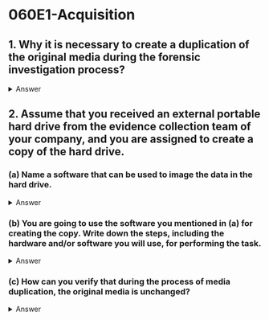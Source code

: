 # 060E1-Acquisition

## 1. Why it is necessary to create a duplication of the original media during the forensic investigation process?
<details>
<summary>Answer</summary>
<p>
Digital evidence are highly fragile, analyzing the original evidence could easily altered, damaged or even destroyed the evidence.
To prevent accidental or intentional manipulation of the original evidence, it is necessary to create a duplication of the original media during the forensic investigation process. The resulted forensic image is identical in every way to the original, not only including the working files, but also hidden, erased, fragmented, corrupted, temporary and special attribute files.
This allows storing the original media away, safe from harm while the investigation proceeds using the disk image.
</p>
</details>  

## 2. Assume that you received an external portable hard drive from the evidence collection team of your company, and you are assigned to create a copy of the hard drive.
### (a) Name a software that can be used to image the data in the hard drive.
<details>
<summary>Answer</summary>
<p>
AccessData FTK Imager.
Several tools are available to image data, such as AccessData FTK Imager, EnCase Forensic Imager, and the utility dd in Unix/Linux.
</p>
</details>  

### (b) You are going to use the software you mentioned in (a) for creating the copy. Write down the steps, including the hardware and/or software you will use, for performing the task.
<details>
<summary>Answer</summary>
<p>

1. Connect the portable hard drive to a hardware-based write blocker.
2. Connect the hardware-based write blocker to the computer.
3. Start FTK Imager to create a forensic image of the hard drive.
4. Check the output of FTK Imager to ensure the resulted forensic image is exactly the same as the original source.
5. Start a software-based write blocker application on the computer, and start the write-blocking function.
6. Connect the portable hard drive to the computer.
7. Start FTK Imager to create a forensic image of the hard drive.
8. Check the output of FTK Imager to ensure the resulted forensic image is exactly the same as the original source.
</p>
</details>  

### (c) How can you verify that during the process of media duplication, the original media is unchanged?
<details>
<summary>Answer</summary>
<p>
It is necessary to generate hash reports of the original media, which is used as a benchmark to prove the integrity of the evidence. Algorithms such as Secure Hash
Algorithm (SHA-1) and SHA-2, or Message Digest 5 (MD5) can be used as the hash function.
When the portable hard drive is imaged, a drive hash and an image hash are generated for verification. The drive hash should match the hash reports of the original media to prove that the original media is unchanged during the process of media duplication.
</p>
</details>  